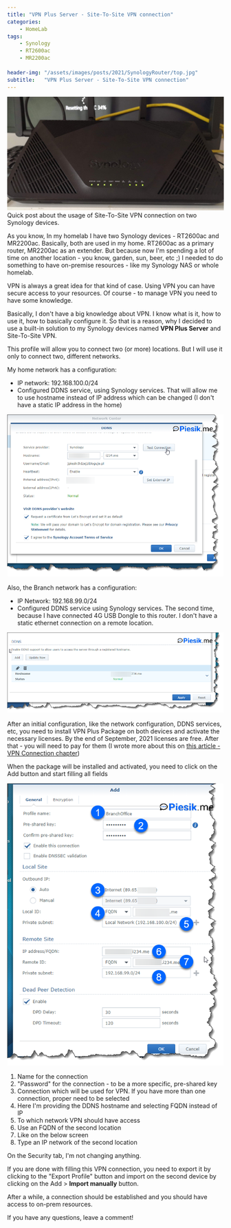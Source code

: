 ```yaml
---
title: "VPN Plus Server - Site-To-Site VPN connection"
categories:
    - HomeLab
tags:
    - Synology
    - RT2600ac
    - MR2200ac

header-img: "/assets/images/posts/2021/SynologyRouter/top.jpg"
subtitle:   "VPN Plus Server - Site-To-Site VPN connection"
---
```

![VPN Plus Server - Site-To-Site VPN connection](/assets/images/posts/2021/SynologyRouter/top.jpg)Quick post about the usage of Site-To-Site VPN connection on two Synology devices.

As you know, In my homelab I have two Synology devices - RT2600ac and MR2200ac. Basically, both are used in my home. RT2600ac as a primary router, MR2200ac as an extender. But because now I'm spending a lot of time on another location - you know, garden, sun, beer, etc ;) I needed to do something to have on-premise resources - like my Synology NAS or whole homelab.

VPN is always a great idea for that kind of case. Using VPN you can have secure access to your resources. Of course - to manage VPN you need to have some knowledge.

Basically, I don't have a big knowledge about VPN. I know what is it, how to use it, how to basically configure it. So that is a reason, why I decided to use a built-in solution to my Synology devices named **VPN Plus Server** and Site-To-Site VPN.

This profile will allow you to connect two (or more) locations. But I will use it only to connect two, different networks.

My home network has a configuration:

* IP network: 192.168.100.0/24
* Configured DDNS service, using Synology services. That will allow me to use hostname instead of IP address which can be changed (I don't have a static IP address in the home)

![VPN Plus Server - Site-To-Site VPN connection](/assets/images/posts/2021/SynoVPN_1/02.png)

Also, the Branch network has a configuration:

* IP Network: 192.168.99.0/24
* Configured DDNS service using Synology services. The second time, because I have connected 4G USB Dongle to this router. I don't have a static ethernet connection on a remote location.

![VPN Plus Server - Site-To-Site VPN connection](/assets/images/posts/2021/SynoVPN_1/01.png)

After an initial configuration, like the network configuration, DDNS services, etc, you need to install VPN Plus Package on both devices and activate the necessary licenses. By the end of September, 2021 licenses are free. After that - you will need to pay for them (I wrote more about this on [this article - VPN Connection
chapter](https://www.piesik.me/2021/06/09/SynologyRouters/#))

When the package will be installed and activated, you need to click on the Add button and start filling all fields

![VPN Plus Server - Site-To-Site VPN connection](/assets/images/posts/2021/SynoVPN_1/03.png)

1) Name for the connection
2) "Password" for the connection - to be a more specific, pre-shared key
3) Connection which will be used for VPN. If you have more than one connection, proper need to be selected
4) Here I'm providing the DDNS hostname and selecting FQDN instead of IP
5) To which network VPN should have access
6) Use an FQDN of the second location
7) Like on the below screen
8) Type an IP network of the second location

On the Security tab, I'm not changing anything.

If you are done with filling this VPN connection, you need to export it by clicking to the "Export Profile" button and import on the second device by clicking on the Add > **Import manually** button.

After a while, a connection should be established and you should have access to on-prem resources.

If you have any questions, leave a comment!
